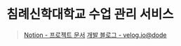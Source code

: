 # 침례신학대학교 수업 관리 서비스


> [Notion - 프로젝트 문서](https://noiseless-canoe-a8c.notion.site/e959b72a904947a0aed3be2cc4b0b36e)
> [개발 블로그 - velog.io@dode](https://velog.io/@dode/series/Project-%EC%88%98%EC%97%85-%EA%B4%80%EB%A6%AC-%EC%84%9C%EB%B9%84%EC%8A%A4)
